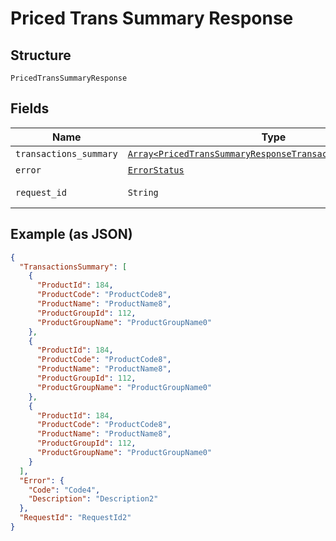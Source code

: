 
# Priced Trans Summary Response

## Structure

`PricedTransSummaryResponse`

## Fields

| Name | Type | Tags | Description |
|  --- | --- | --- | --- |
| `transactions_summary` | [`Array<PricedTransSummaryResponseTransactionsSummaryItems>`](../../doc/models/priced-trans-summary-response-transactions-summary-items.md) | Optional | - |
| `error` | [`ErrorStatus`](../../doc/models/error-status.md) | Optional | - |
| `request_id` | `String` | Optional | API Request Id |

## Example (as JSON)

```json
{
  "TransactionsSummary": [
    {
      "ProductId": 184,
      "ProductCode": "ProductCode8",
      "ProductName": "ProductName8",
      "ProductGroupId": 112,
      "ProductGroupName": "ProductGroupName0"
    },
    {
      "ProductId": 184,
      "ProductCode": "ProductCode8",
      "ProductName": "ProductName8",
      "ProductGroupId": 112,
      "ProductGroupName": "ProductGroupName0"
    },
    {
      "ProductId": 184,
      "ProductCode": "ProductCode8",
      "ProductName": "ProductName8",
      "ProductGroupId": 112,
      "ProductGroupName": "ProductGroupName0"
    }
  ],
  "Error": {
    "Code": "Code4",
    "Description": "Description2"
  },
  "RequestId": "RequestId2"
}
```


